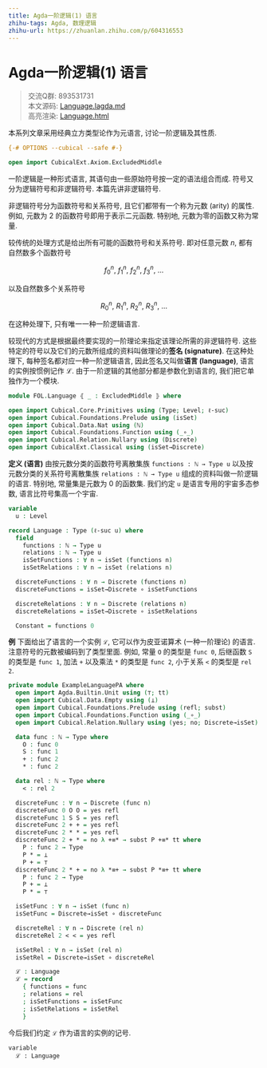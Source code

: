 ```yaml
---
title: Agda一阶逻辑(1) 语言
zhihu-tags: Agda, 数理逻辑
zhihu-url: https://zhuanlan.zhihu.com/p/604316553
---
```


# Agda一阶逻辑(1) 语言

> 交流Q群: 893531731  
> 本文源码: [Language.lagda.md](https://github.com/choukh/agda-flypitch/blob/main/src/FOL/Language.lagda.md)  
> 高亮渲染: [Language.html](https://choukh.github.io/agda-flypitch/FOL.Language.html)  

本系列文章采用经典立方类型论作为元语言, 讨论一阶逻辑及其性质.

```agda
{-# OPTIONS --cubical --safe #-}

open import CubicalExt.Axiom.ExcludedMiddle
```

一阶逻辑是一种形式语言, 其语句由一些原始符号按一定的语法组合而成. 符号又分为逻辑符号和非逻辑符号. 本篇先讲非逻辑符号.

非逻辑符号分为函数符号和关系符号, 且它们都带有一个称为元数 (arity) 的属性. 例如, 元数为 2 的函数符号即用于表示二元函数. 特别地, 元数为零的函数又称为常量.

较传统的处理方式是给出所有可能的函数符号和关系符号. 即对任意元数 $n$, 都有自然数多个函数符号

$$f^n_0,\ f^n_1,\ f^n_2,\ f^n_3,\ ...$$

以及自然数多个关系符号

$$R^n_0,\ R^n_1,\ R^n_2,\ R^n_3,\ ...$$

在这种处理下, 只有唯一一种一阶逻辑语言.

较现代的方式是根据最终要实现的一阶理论来指定该理论所需的非逻辑符号. 这些特定的符号以及它们的元数所组成的资料叫做理论的**签名 (signature)**. 在这种处理下, 每种签名都对应一种一阶逻辑语言, 因此签名又叫做**语言 (language)**, 语言的实例按惯例记作 ℒ. 由于一阶逻辑的其他部分都是参数化到语言的, 我们把它单独作为一个模块.

```agda
module FOL.Language ⦃ _ : ExcludedMiddle ⦄ where

open import Cubical.Core.Primitives using (Type; Level; ℓ-suc)
open import Cubical.Foundations.Prelude using (isSet)
open import Cubical.Data.Nat using (ℕ)
open import Cubical.Foundations.Function using (_∘_)
open import Cubical.Relation.Nullary using (Discrete)
open import CubicalExt.Classical using (isSet→Discrete)
```

**定义 (语言)** 由按元数分类的函数符号离散集族 `functions : ℕ → Type u` 以及按元数分类的关系符号离散集族 `relations : ℕ → Type u` 组成的资料叫做一阶逻辑的语言. 特别地, 常量集是元数为 0 的函数集. 我们约定 `u` 是语言专用的宇宙多态参数, 语言比符号集高一个宇宙.

```agda
variable
  u : Level

record Language : Type (ℓ-suc u) where
  field
    functions : ℕ → Type u
    relations : ℕ → Type u
    isSetFunctions : ∀ n → isSet (functions n)
    isSetRelations : ∀ n → isSet (relations n)

  discreteFunctions : ∀ n → Discrete (functions n)
  discreteFunctions = isSet→Discrete ∘ isSetFunctions

  discreteRelations : ∀ n → Discrete (relations n)
  discreteRelations = isSet→Discrete ∘ isSetRelations

  Constant = functions 0
```

**例** 下面给出了语言的一个实例 `ℒ`, 它可以作为皮亚诺算术 (一种一阶理论) 的语言. 注意符号的元数被编码到了类型里面. 例如, 常量 `O` 的类型是 `func 0`, 后继函数 `S` 的类型是 `func 1`, 加法 `+` 以及乘法 `*` 的类型是 `func 2`, 小于关系 `<` 的类型是 `rel 2`.

```agda
private module ExampleLanguagePA where
  open import Agda.Builtin.Unit using (⊤; tt)
  open import Cubical.Data.Empty using (⊥)
  open import Cubical.Foundations.Prelude using (refl; subst)
  open import Cubical.Foundations.Function using (_∘_)
  open import Cubical.Relation.Nullary using (yes; no; Discrete→isSet)

  data func : ℕ → Type where
    O : func 0
    S : func 1
    + : func 2
    * : func 2

  data rel : ℕ → Type where
    < : rel 2

  discreteFunc : ∀ n → Discrete (func n)
  discreteFunc 0 O O = yes refl
  discreteFunc 1 S S = yes refl
  discreteFunc 2 + + = yes refl
  discreteFunc 2 * * = yes refl
  discreteFunc 2 + * = no λ +≡* → subst P +≡* tt where
    P : func 2 → Type
    P * = ⊥
    P + = ⊤
  discreteFunc 2 * + = no λ *≡+ → subst P *≡+ tt where
    P : func 2 → Type
    P + = ⊥
    P * = ⊤

  isSetFunc : ∀ n → isSet (func n)
  isSetFunc = Discrete→isSet ∘ discreteFunc

  discreteRel : ∀ n → Discrete (rel n)
  discreteRel 2 < < = yes refl

  isSetRel : ∀ n → isSet (rel n)
  isSetRel = Discrete→isSet ∘ discreteRel

  ℒ : Language
  ℒ = record
    { functions = func
    ; relations = rel
    ; isSetFunctions = isSetFunc
    ; isSetRelations = isSetRel
    }
```

今后我们约定 `ℒ` 作为语言的实例的记号.

```
variable
  ℒ : Language
```
